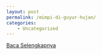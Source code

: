 ```yaml
---
layout: post
permalink: /mimpi-di-guyur-hujan/
categories:
    - Uncategorized
---
```


[Baca Selengkapnya](/01)